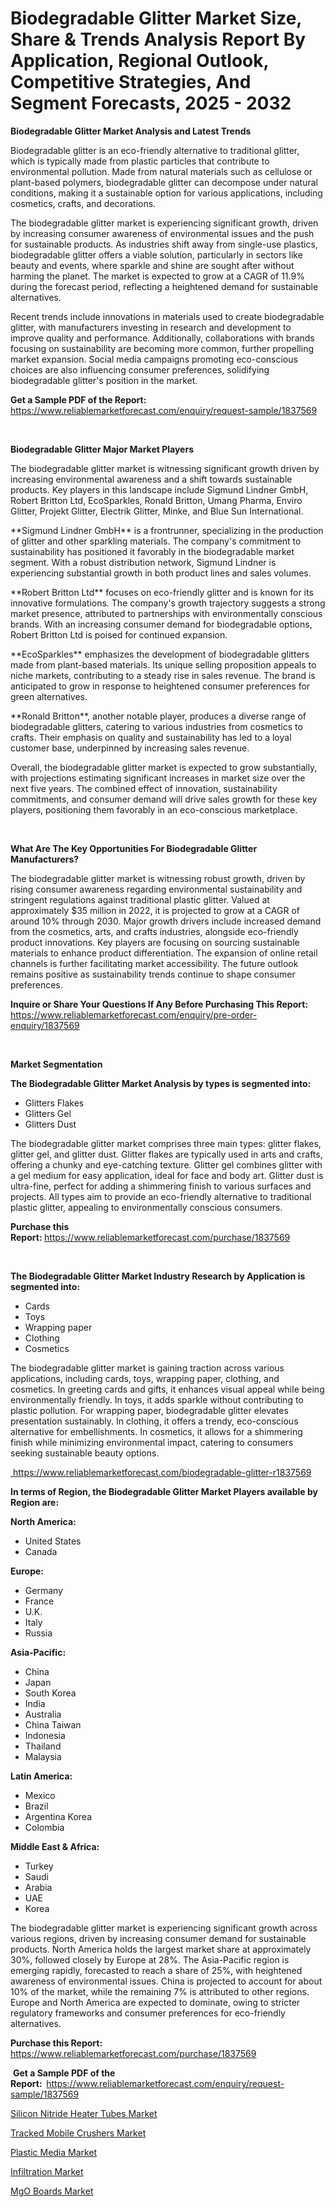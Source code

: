 <p><h1>Biodegradable Glitter Market Size, Share & Trends Analysis Report By Application, Regional Outlook, Competitive Strategies, And Segment Forecasts, 2025 - 2032</h1></p><p><strong>Biodegradable Glitter Market Analysis and Latest Trends</strong></p>
<p><p>Biodegradable glitter is an eco-friendly alternative to traditional glitter, which is typically made from plastic particles that contribute to environmental pollution. Made from natural materials such as cellulose or plant-based polymers, biodegradable glitter can decompose under natural conditions, making it a sustainable option for various applications, including cosmetics, crafts, and decorations.</p><p>The biodegradable glitter market is experiencing significant growth, driven by increasing consumer awareness of environmental issues and the push for sustainable products. As industries shift away from single-use plastics, biodegradable glitter offers a viable solution, particularly in sectors like beauty and events, where sparkle and shine are sought after without harming the planet. The market is expected to grow at a CAGR of 11.9% during the forecast period, reflecting a heightened demand for sustainable alternatives.</p><p>Recent trends include innovations in materials used to create biodegradable glitter, with manufacturers investing in research and development to improve quality and performance. Additionally, collaborations with brands focusing on sustainability are becoming more common, further propelling market expansion. Social media campaigns promoting eco-conscious choices are also influencing consumer preferences, solidifying biodegradable glitter's position in the market.</p></p>
<p><strong>Get a Sample PDF of the Report:&nbsp;</strong> <a href="https://www.reliablemarketforecast.com/enquiry/request-sample/1837569?utm_campaign=1834&utm_medium=2&utm_source=Github&utm_content=ia&utm_term=30012025&utm_id=biodegradable-glitter">https://www.reliablemarketforecast.com/enquiry/request-sample/1837569</a></p>
<p>&nbsp;</p>
<p><strong>Biodegradable Glitter Major Market Players</strong></p>
<p><p>The biodegradable glitter market is witnessing significant growth driven by increasing environmental awareness and a shift towards sustainable products. Key players in this landscape include Sigmund Lindner GmbH, Robert Britton Ltd, EcoSparkles, Ronald Britton, Umang Pharma, Enviro Glitter, Projekt Glitter, Electrik Glitter, Minke, and Blue Sun International.</p><p>**Sigmund Lindner GmbH** is a frontrunner, specializing in the production of glitter and other sparkling materials. The company's commitment to sustainability has positioned it favorably in the biodegradable market segment. With a robust distribution network, Sigmund Lindner is experiencing substantial growth in both product lines and sales volumes.</p><p>**Robert Britton Ltd** focuses on eco-friendly glitter and is known for its innovative formulations. The company's growth trajectory suggests a strong market presence, attributed to partnerships with environmentally conscious brands. With an increasing consumer demand for biodegradable options, Robert Britton Ltd is poised for continued expansion.</p><p>**EcoSparkles** emphasizes the development of biodegradable glitters made from plant-based materials. Its unique selling proposition appeals to niche markets, contributing to a steady rise in sales revenue. The brand is anticipated to grow in response to heightened consumer preferences for green alternatives.</p><p>**Ronald Britton**, another notable player, produces a diverse range of biodegradable glitters, catering to various industries from cosmetics to crafts. Their emphasis on quality and sustainability has led to a loyal customer base, underpinned by increasing sales revenue.</p><p>Overall, the biodegradable glitter market is expected to grow substantially, with projections estimating significant increases in market size over the next five years. The combined effect of innovation, sustainability commitments, and consumer demand will drive sales growth for these key players, positioning them favorably in an eco-conscious marketplace.</p></p>
<p>&nbsp;</p>
<p><strong>What Are The Key Opportunities For Biodegradable Glitter Manufacturers?</strong></p>
<p><p>The biodegradable glitter market is witnessing robust growth, driven by rising consumer awareness regarding environmental sustainability and stringent regulations against traditional plastic glitter. Valued at approximately $35 million in 2022, it is projected to grow at a CAGR of around 10% through 2030. Major growth drivers include increased demand from the cosmetics, arts, and crafts industries, alongside eco-friendly product innovations. Key players are focusing on sourcing sustainable materials to enhance product differentiation. The expansion of online retail channels is further facilitating market accessibility. The future outlook remains positive as sustainability trends continue to shape consumer preferences.</p></p>
<p><strong>Inquire or Share Your Questions If Any Before Purchasing This Report:</strong> <a href="https://www.reliablemarketforecast.com/enquiry/pre-order-enquiry/1837569?utm_campaign=1834&utm_medium=2&utm_source=Github&utm_content=ia&utm_term=30012025&utm_id=biodegradable-glitter">https://www.reliablemarketforecast.com/enquiry/pre-order-enquiry/1837569</a></p>
<p>&nbsp;</p>
<p><strong>Market Segmentation</strong></p>
<p><strong>The Biodegradable Glitter Market Analysis by types is segmented into:</strong></p>
<p><ul><li>Glitters Flakes</li><li>Glitters Gel</li><li>Glitters Dust</li></ul></p>
<p><p>The biodegradable glitter market comprises three main types: glitter flakes, glitter gel, and glitter dust. Glitter flakes are typically used in arts and crafts, offering a chunky and eye-catching texture. Glitter gel combines glitter with a gel medium for easy application, ideal for face and body art. Glitter dust is ultra-fine, perfect for adding a shimmering finish to various surfaces and projects. All types aim to provide an eco-friendly alternative to traditional plastic glitter, appealing to environmentally conscious consumers.</p></p>
<p><strong>Purchase this Report:&nbsp;</strong><a href="https://www.reliablemarketforecast.com/purchase/1837569?utm_campaign=1834&utm_medium=2&utm_source=Github&utm_content=ia&utm_term=30012025&utm_id=biodegradable-glitter">https://www.reliablemarketforecast.com/purchase/1837569</a></p>
<p>&nbsp;</p>
<p><strong>The Biodegradable Glitter Market Industry Research by Application is segmented into:</strong></p>
<p><ul><li>Cards</li><li>Toys</li><li>Wrapping paper</li><li>Clothing</li><li>Cosmetics</li></ul></p>
<p><p>The biodegradable glitter market is gaining traction across various applications, including cards, toys, wrapping paper, clothing, and cosmetics. In greeting cards and gifts, it enhances visual appeal while being environmentally friendly. In toys, it adds sparkle without contributing to plastic pollution. For wrapping paper, biodegradable glitter elevates presentation sustainably. In clothing, it offers a trendy, eco-conscious alternative for embellishments. In cosmetics, it allows for a shimmering finish while minimizing environmental impact, catering to consumers seeking sustainable beauty options.</p></p>
<p><a href="https://www.reliablemarketforecast.com/biodegradable-glitter-r1837569?utm_campaign=1834&utm_medium=2&utm_source=Github&utm_content=ia&utm_term=30012025&utm_id=biodegradable-glitter">&nbsp;https://www.reliablemarketforecast.com/biodegradable-glitter-r1837569</a></p>
<p><strong>In terms of Region, the Biodegradable Glitter Market Players available by Region are:</strong></p>
<p>
    <p> <strong> North America: </strong>
        <ul>
            <li>United States</li>
            <li>Canada</li>
        </ul>
        </p> 
    <p> <strong> Europe: </strong>
        <ul>
            <li>Germany</li>
            <li>France</li>
            <li>U.K.</li>
            <li>Italy</li>
            <li>Russia</li>
        </ul>
        </p> 
    <p> <strong> Asia-Pacific: </strong>
        <ul>
            <li>China</li>
            <li>Japan</li>
            <li>South Korea</li>
            <li>India</li>
            <li>Australia</li>
            <li>China Taiwan</li>
            <li>Indonesia</li>
            <li>Thailand</li>
            <li>Malaysia</li>
        </ul>
        </p> 
    <p> <strong> Latin America: </strong>
        <ul>
            <li>Mexico</li>
            <li>Brazil</li>
            <li>Argentina Korea</li>
            <li>Colombia</li>
        </ul>
        </p> 
    <p> <strong> Middle East & Africa: </strong>
        <ul>
            <li>Turkey</li>
            <li>Saudi</li>
            <li>Arabia</li>
            <li>UAE</li>
            <li>Korea</li>
        </ul>
    </p>
    </p>
<p><p>The biodegradable glitter market is experiencing significant growth across various regions, driven by increasing consumer demand for sustainable products. North America holds the largest market share at approximately 30%, followed closely by Europe at 28%. The Asia-Pacific region is emerging rapidly, forecasted to reach a share of 25%, with heightened awareness of environmental issues. China is projected to account for about 10% of the market, while the remaining 7% is attributed to other regions. Europe and North America are expected to dominate, owing to stricter regulatory frameworks and consumer preferences for eco-friendly alternatives.</p></p>
<p><strong>Purchase this Report: </strong><a href="https://www.reliablemarketforecast.com/purchase/1837569?utm_campaign=1834&utm_medium=2&utm_source=Github&utm_content=ia&utm_term=30012025&utm_id=biodegradable-glitter">https://www.reliablemarketforecast.com/purchase/1837569</a></p>
<p>&nbsp;<strong>Get a Sample PDF of the Report:&nbsp;&nbsp;</strong><a href="https://www.reliablemarketforecast.com/enquiry/request-sample/1837569?utm_campaign=1834&utm_medium=2&utm_source=Github&utm_content=ia&utm_term=30012025&utm_id=biodegradable-glitter">https://www.reliablemarketforecast.com/enquiry/request-sample/1837569</a></p>
<p><strong></strong></p>
<p><p><a href="https://github.com/suleimannichelle7/Market-Research-Report-List-1/blob/main/silicon-nitride-heater-tubes-market.md?utm_campaign=1834&utm_medium=2&utm_source=Github&utm_content=ia&utm_term=30012025&utm_id=biodegradable-glitter">Silicon Nitride Heater Tubes Market</a></p><p><a href="https://www.linkedin.com/pulse/market-study-tracked-mobile-crushers-size-dynamics-expected-zxfjf?utm_campaign=1834&utm_medium=2&utm_source=Github&utm_content=ia&utm_term=30012025&utm_id=biodegradable-glitter">Tracked Mobile Crushers Market</a></p><p><a href="https://www.linkedin.com/pulse/projected-market-revenue-plastic-media-73-cagr-from-ueogc?utm_campaign=1834&utm_medium=2&utm_source=Github&utm_content=ia&utm_term=30012025&utm_id=biodegradable-glitter">Plastic Media Market</a></p><p><a href="https://www.linkedin.com/pulse/report-infiltration-market-rapid-expansion-cagr-92-trends-koejf?utm_campaign=1834&utm_medium=2&utm_source=Github&utm_content=ia&utm_term=30012025&utm_id=biodegradable-glitter">Infiltration Market</a></p><p><a href="https://github.com/rosamariarocque98/Market-Research-Report-List-1/blob/main/mgo-boards-market.md?utm_campaign=1834&utm_medium=2&utm_source=Github&utm_content=ia&utm_term=30012025&utm_id=biodegradable-glitter">MgO Boards Market</a></p></p>